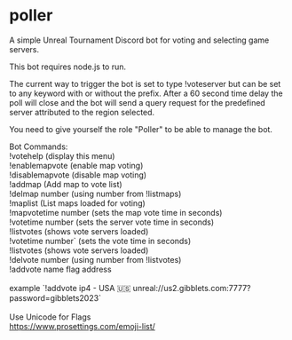 # poller
A simple Unreal Tournament Discord bot for voting and selecting game servers. <br /> 

This bot requires node.js to run. <br />

The current way to trigger the bot is set to type !voteserver but can be set to any keyword with or without the prefix.
After a 60 second time delay the poll will close and the bot will send a query request for the predefined server attributed to the region selected.

You need to give yourself the role "Poller" to be able to manage the bot. <br />

Bot Commands: <br />
 !votehelp (display this menu) <br />
 !enablemapvote (enable map voting) <br />
 !disablemapvote (disable map voting) <br />
 !addmap (Add map to vote list) <br />
 !delmap number (using number from !listmaps) <br />
 !maplist (List maps loaded for voting) <br />
 !mapvotetime number (sets the map vote time in seconds) <br />
 !votetime number (sets the server vote time in seconds) <br />
 !listvotes (shows vote servers loaded) <br />
 !votetime number\` (sets the vote time in seconds) <br />
 !listvotes (shows vote servers loaded) <br />
 !delvote number (using number from !listvotes) <br />
 !addvote name flag address <br /> <br />
      example \`!addvote ip4 - USA 🇺🇸 unreal://us2.gibblets.com:7777?password=gibblets2023\` <br /> <br />
Use Unicode for Flags <br />
https://www.prosettings.com/emoji-list/ <br />

